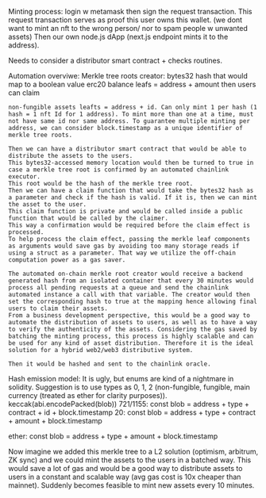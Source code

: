 
Minting process: login w metamask then sign the request transaction. This request
transaction serves as proof this user owns this wallet. (we dont want to mint an
nft to the wrong person/ nor to spam people w unwanted assets)
Then our own node.js dApp (next.js endpoint mints it to the address).

Needs to consider a distributor smart contract + checks routines. 

Automation overviwe:
    Merkle tree roots creator: bytes32 hash that would map to a boolean value
    erc20 balance leafs = address + amount
    then users can claim

    non-fungible assets leafts = address + id. Can only mint 1 per hash (1 hash = 1 nft Id for 1 address). To mint more than one at a time, must not have same id nor same address. To guarantee multiple minting per address, we can consider block.timestamp as a unique identifier of merkle tree roots. 

    Then we can have a distributor smart contract that would be able to distribute the assets to the users. 
    This bytes32-accessed memory location would then be turned to true in case a merkle tree root is confirmed by an automated chainlink executor. 
    This root would be the hash of the merkle tree root. 
    Then we can have a claim function that would take the bytes32 hash as a parameter and check if the hash is valid. If it is, then we can mint the asset to the user.
    This claim function is private and would be called inside a public function that would be called by the claimer.
    This way a confirmation would be required before the claim effect is processed.
    To help process the claim effect, passing the merkle leaf components as arguments would save gas by avoiding too many storage reads if using a struct as a parameter. That way we utilize the off-chain computation power as a gas saver.

    The automated on-chain merkle root creator would receive a backend generated hash from an isolated container that every 30 minutes would process all pending requests at a queue and send the chainlink automated instance a call with that variable. The creator would then set the corresponding hash to true at the mapping hence allowing final users to claim their assets.
    From a business development perspective, this would be a good way to automate the distribution of assets to users, as well as to have a way to verify the authenticity of the assets. Considering the gas saved by batching the minting process, this process is highly scalable and can be used for any kind of asset distribution. Therefore it is the ideal solution for a hybrid web2/web3 distributive system.

    Then it would be hashed and sent to the chainlink oracle.



Hash emission model: 
It is ugly, but enums are kind of a nightmare in solidity. Suggestion is to use types as 0, 1, 2 (non-fungible, fungible, main currency (treated as ether for clarity purposes)).
keccak(abi.encodePacked(blob)) 
721/1155:
const blob = address + type + contract + id + block.timestamp
20:
const blob = address + type + contract + amount + block.timestamp

ether:
const blob = address + type + amount + block.timestamp 


Now imagine we added this merkle tree to a L2 solution (optimism, arbitrum, ZK sync) and we could mint the assets to the users in a batched way. This would save a lot of gas and would be a good way to distribute assets to users in a constant and scalable way (avg gas cost is 10x cheaper than mainnet). Suddenly becomes feasible to mint new assets every 10 minutes.